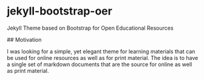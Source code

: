 # jekyll-bootstrap-oer
Jekyll Theme based on Bootstrap for Open Educational Resources

## Motivation

I was looking for a simple, yet elegant theme for learning materials that can be used for online resources as well as for print material. The idea is to have a single set of markdown documents that are the source for online as well as print material.


